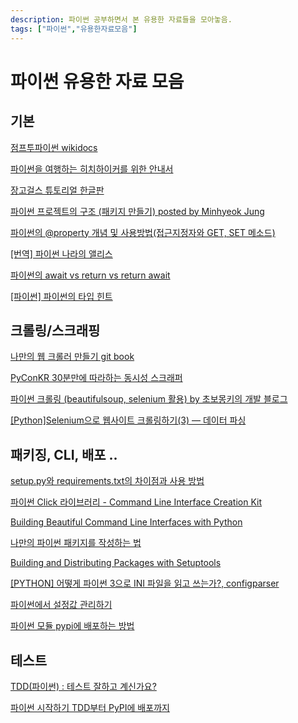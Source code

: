 ```yaml
---
description: 파이썬 공부하면서 본 유용한 자료들을 모아놓음.
tags: ["파이썬","유용한자료모음"]
---
```

# 파이썬 유용한 자료 모음

## 기본

[점프투파이썬 wikidocs](https://wikidocs.net/book/1)

[파이썬을 여행하는 히치하이커를 위한 안내서](https://python-guide-kr.readthedocs.io/ko/latest/)

[장고걸스 튜토리얼 한글판](https://tutorial.djangogirls.org/ko/)

[파이썬 프로젝트의 구조 (패키지 만들기) posted by Minhyeok Jung](https://www.holaxprogramming.com/2017/06/28/python-project-structures/)

[파이썬의 @property 개념 및 사용방법(접근지정자와 GET, SET 메소드)](https://hongku.tistory.com/335)

[[번역] 파이썬 나라의 앨리스](https://winterj.me/alice-in-python-projectland/)

[파이썬의 await vs return vs return await](https://winterj.me/python-await-vs-return/)

[[파이썬] 파이썬의 타입 힌트](https://artoria.us/35)


## 크롤링/스크래핑

[나만의 웹 크롤러 만들기 git book](https://beomi.github.io/gb-crawling/)

[PyConKR 30분만에 따라하는 동시성 스크래퍼](https://www.slideshare.net/cornchz/pyconkr-2014-30?qid=cc4f273b-1589-4783-b823-08437be01f77&v=&b=&from_search=29)

[파이썬 크롤링 (beautifulsoup, selenium 활용) by 초보몽키의 개발 블로그](https://wayhome25.github.io/python/2017/04/25/cs-27-crawling/)

[[Python]Selenium으로 웹사이트 크롤링하기(3) — 데이터 파싱](https://medium.com/@nsh235482/python-selenium으로-웹사이트-크롤링하기-3-데이터-파싱-383f2f72e8f4)

## 패키징, CLI, 배포 ..

[setup.py와 requirements.txt의 차이점과 사용 방법](https://edykim.com/ko/post/how-does-setup.py-differ-from-requirements.txt-and-how-to-use-it/)

[파이썬 Click 라이브러리 - Command Line Interface Creation Kit](https://click.palletsprojects.com/en/7.x/)

[Building Beautiful Command Line Interfaces with Python](https://codeburst.io/building-beautiful-command-line-interfaces-with-python-26c7e1bb54df)

[나만의 파이썬 패키지를 작성하는 법](https://code.tutsplus.com/ko/tutorials/how-to-write-your-own-python-packages--cms-26076)

[Building and Distributing Packages with Setuptools](https://setuptools.readthedocs.io/en/latest/setuptools.html#configuring-setup-using-setup-cfg-files)

[[PYTHON] 어떻게 파이썬 3으로 INI 파일을 읽고 쓰는가?, configparser](https://cnpnote.tistory.com/entry/PYTHON-어떻게-파이썬-3으로-INI-파일을-읽고-쓰는가)

[파이썬에서 설정값 관리하기](https://mingrammer.com/ways-to-manage-the-configuration-in-python/)

[파이썬 모듈 pypi에 배포하는 방법](https://devlog.jwgo.kr/2018/03/11/how-to-deploy-to-pypi/)

## 테스트

[TDD(파이썬) : 테스트 잘하고 계신가요?](http://labs.brandi.co.kr/2018/06/07/kwakjs.html)

[파이썬 시작하기 TDD부터 PyPI에 배포까지](https://www.holaxprogramming.com/2017/06/15/python-get-started/)